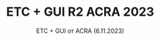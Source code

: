 <h1 style="text-align:center">ETC + GUI R2 ACRA 2023</h1>

<p style="text-align:center">ETC + GUI от ACRA (6.11.2023)</p>



<p>&nbsp;</p>

